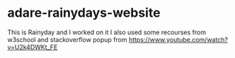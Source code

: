 # adare-rainydays-website
This is Rainyday and I worked on it I also used some recourses from w3school and stackoverflow 
popup from https://www.youtube.com/watch?v=U2k4DWKt_FE 
